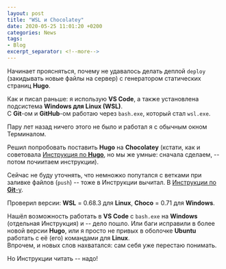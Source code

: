 ```yaml
---
layout: post  
title: "WSL и Chocolatey"  
date: 2020-05-25 11:01:20 +0200
categories: News
tags: 
- Blog
excerpt_separator: <!--more-->
---
```


Начинает проясняться, почему не удавалось делать деплой `deploy` (закидывать новые файлы на сервер) с генератором статических страниц **Hugo**.  

Как и писал раньше: я использую **VS Code**, а также установлена подсистема **Windows для Linux (WSL)**.  
С **Git**-ом и **GitHub**-ом работаю через `bash.exe`, который стал `wsl.exe`.  
<!--more-->
Пару лет назад ничего этого не было и работал я с обычным окном Терминалом.

Решил попробовать поставить **Hugo** на **Chocolatey** (кстати, как и советовала [Инструкция по **Hugo**](https://gohugo.io/getting-started/installing/#chocolatey-windows), но мы же умные: сначала сделаем, -- потом почиитаем инструкции).

Сейчас не буду уточнять, что немножко попутался с ветками при заливке файлов (`push`) -- тоже в Инструкции вычитал. В [Инструкции по **Git**-у](https://git-scm.com/book/ru/v2/%D0%92%D0%B5%D1%82%D0%B2%D0%BB%D0%B5%D0%BD%D0%B8%D0%B5-%D0%B2-Git-%D0%9E-%D0%B2%D0%B5%D1%82%D0%B2%D0%BB%D0%B5%D0%BD%D0%B8%D0%B8-%D0%B2-%D0%B4%D0%B2%D1%83%D1%85-%D1%81%D0%BB%D0%BE%D0%B2%D0%B0%D1%85).

Проверил версии: 
**WSL** = 0.68.3 для **Linux**, 
**Choco** = 0.71 для **Windows**.

Нашёл возможность работать в **VS Code** с `bash.exe` на **Windows** (отдельная Инструкция) и -- дело пошло. Или баги исправили в более новой версии **Hugo**, или я просто не привых в оболочке **Ubuntu** работать с её (его) командами для **Linux**.  
Впрочем, и новых слов нахватался: сам себя уже перестаю понимать.

Но Инструкции читать -- надо!
